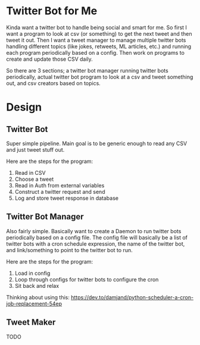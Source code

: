 # Twitter Bot for Me

Kinda want a twitter bot to handle being social and smart for me. So first I
want a program to look at csv (or something) to get the next tweet and then
tweet it out. Then I want a tweet manager to manage multiple twitter bots
handling different topics (like jokes, retweets, ML articles, etc.) and running
each program periodically based on a config. Then work on programs to create and
update those CSV daily.

So there are 3 sections; a twitter bot manager running twitter bots
periodically, actual twitter bot program to look at a csv and tweet something
out, and csv creators based on topics.

# Design

## Twitter Bot

Super simple pipeline. Main goal is to be generic enough to read any CSV and
just tweet stuff out.

Here are the steps for the program:

1) Read in CSV
2) Choose a tweet
3) Read in Auth from external variables
4) Construct a twitter request and send
5) Log and store tweet response in database

## Twitter Bot Manager

Also fairly simple. Basically want to create a Daemon to run twitter bots
periodically based on a config file. The config file will basically be a list of
twitter bots with a cron schedule expression, the name of the twitter bot, and
link/something to point to the twitter bot to run.

Here are the steps for the program:
1) Load in config
2) Loop through configs for twitter bots to configure the cron
3) Sit back and relax

Thinking about using this: https://dev.to/damjand/python-scheduler-a-cron-job-replacement-54ep

## Tweet Maker
TODO